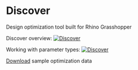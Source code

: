 # Discover
Design optimization tool built for Rhino Grasshopper

Discover overview:
[![Discover](https://img.youtube.com/vi/Q2x9HucbIkQ/0.jpg)](https://www.youtube.com/watch?v=Q2x9HucbIkQ)

Working with parameter types:
[![Discover](https://img.youtube.com/vi/HbrfLxAlDsk/0.jpg)](https://www.youtube.com/watch?v=HbrfLxAlDsk)

[Download](http://bit.ly/discover_samples) sample optimization data
